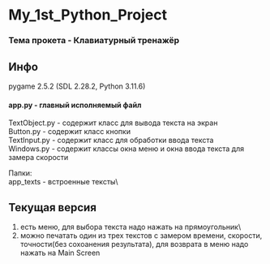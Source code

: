 # My_1st_Python_Project

### Тема прокета - Клавиатурный тренажёр

## Инфо

pygame 2.5.2 (SDL 2.28.2, Python 3.11.6)

#### app.py - главный исполняемый файл

TextObject.py - содержит класс для вывода текста на экран\
Button.py - содержит класс кнопки\
TextInput.py - содержит класс для обработки ввода текста\
Windows.py - содержит классы окна меню и окна ввода текста для замера скорости

Папки:\
app_texts - встроенные тексты\

## Текущая версия

1) есть меню, для выбора текста надо нажать на прямоугольник\
2) можно печатать один из трех текстов с замером времени, скорости, точности(без сохоанения результата),
   для возврата в меню надо нажать на Main Screen